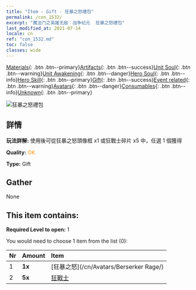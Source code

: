 ```yaml
---
title: "Item - Gift - 狂暴之怒禮包"
permalink: /con_1532/
excerpt: "魔法门之英雄无敌：战争纪元  狂暴之怒禮包"
last_modified_at: 2021-07-14
locale: cn
ref: "con_1532.md"
toc: false
classes: wide
---
```

 [Materials](/ItemsCN/){: .btn .btn--primary}[Artifacts](/ItemsCN/Artifacts/){: .btn .btn--success}[Unit Soul](/ItemsCN/UnitSoul/){: .btn .btn--warning}[Unit Awakening](/ItemsCN/UnitAwakening/){: .btn .btn--danger}[Hero Soul](/ItemsCN/HeroSoul/){: .btn .btn--info}[Hero Skill](/ItemsCN/HeroSkill/){: .btn .btn--primary}[Gift](/ItemsCN/Gift/){: .btn .btn--success}[Event related](/ItemsCN/Events/){: .btn .btn--warning}[Avatars](/ItemsCN/Avatars/){: .btn .btn--danger}[Consumables](/ItemsCN/Consumables/){: .btn .btn--info}[Unknown](/ItemsCN/Unknown/){: .btn .btn--primary}

 ![狂暴之怒禮包](/images/t/i_907146.png)

## 詳情
 **玩法詳解:** 使用後可從狂暴之怒頭像框 x1 或狂戰士碎片 x5 中，任選 1 個獲得

 **Quality:** <span style="color: #FF8C00">OK</span>

 **Type:** Gift

## Gather

  None

## This item contains:

 **Required Level to open:** 1

 You would need to choose 1 item from the list (0):

  | Nr | Amount |     Item    |
  |:---|:-------|:------------|
  | 1 |  **1x** | [狂暴之怒](/cn/Avatars/Berserker Rage/) |  | 
  | 2 |  **5x** | [狂戰士](/cn/Items/unt_224/) |  | 
